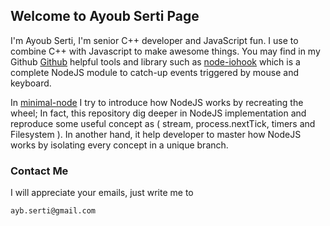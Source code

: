 ## Welcome to Ayoub Serti Page

I'm Ayoub Serti, I'm senior C++ developer and JavaScript fun. I use to combine C++ with Javascript to make awesome things. You may find in my Github [Github](https://github.com/ayoubserti/) helpful tools and library such as [node-iohook](https://github.com/ayoubserti/node-iohook) which is a complete NodeJS module to catch-up events triggered by mouse and keyboard.

In [minimal-node](https://github.com/ayoubserti/minimal-node) I try to introduce how NodeJS works by recreating the wheel; In fact, this repository dig deeper in NodeJS implementation and reproduce some useful concept as ( stream, process.nextTick, timers and Filesystem ). In another hand, it help developer to master how NodeJS works by isolating every concept in a unique branch.


### Contact Me

I will appreciate your emails, just write me to 


```
ayb.serti@gmail.com
```
